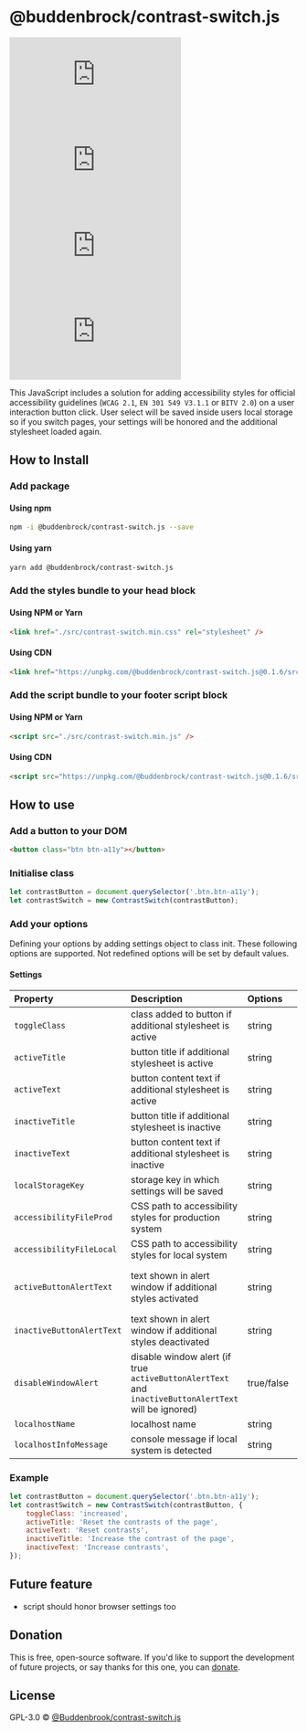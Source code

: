 # @buddenbrock/contrast-switch.js
![GitHub license](https://img.shields.io/github/license/Buddenbrock/contrast-switch.js?style=for-the-badge)
![GitHub release](https://img.shields.io/github/package-json/version/Buddenbrock/contrast-switch.js?style=for-the-badge)
![Last commit](https://img.shields.io/github/last-commit/buddenbrock/contrast-switch.js?style=for-the-badge)
![GitHub repo size](https://img.shields.io/github/repo-size/Buddenbrock/contrast-switch.js?style=for-the-badge)

This JavaScript includes a solution for adding accessibility styles for official accessibility guidelines (`WCAG 2.1`, `EN 301 549 V3.1.1` or `BITV 2.0`) on a user interaction button click.
User select will be saved inside users local storage so if you switch pages, your settings will be honored and the additional stylesheet loaded again.

## How to Install
### Add package
#### Using npm
```sh
npm -i @buddenbrock/contrast-switch.js --save
```

#### Using yarn
```sh
yarn add @buddenbrock/contrast-switch.js
```

### Add the styles bundle to your head block
#### Using NPM or Yarn
```html
<link href="./src/contrast-switch.min.css" rel="stylesheet" />
```

#### Using CDN
```html
<link href="https://unpkg.com/@buddenbrock/contrast-switch.js@0.1.6/src/contrast-switch.min.css" rel="stylesheet" />
```

### Add the script bundle to your footer script block
#### Using NPM or Yarn
```html
<script src="./src/contrast-switch.min.js" />
```

#### Using CDN
```html
<script src="https://unpkg.com/@buddenbrock/contrast-switch.js@0.1.6/src/contrast-switch.min.js" />
```


## How to use
### Add a button to your DOM
```html
<button class="btn btn-a11y"></button>
```

### Initialise class
```javascript
let contrastButton = document.querySelector('.btn.btn-a11y');
let contrastSwitch = new ContrastSwitch(contrastButton);
```

### Add your options
Defining your options by adding settings object to class init. These following options are supported. Not redefined options will be set by default values.

#### Settings
| Property                   | Description                                                                                          | Options      | Default                                                                                                            |
|:---------------------------|:-----------------------------------------------------------------------------------------------------|:-------------|:-------------------------------------------------------------------------------------------------------------------|
| `toggleClass`              | class added to button if additional stylesheet is active                                             | string       | increased                                                                                                          |
| `activeTitle`              | button title if additional stylesheet is active                                                      | string       | Reset the contrasts of the page                                                                                    |
| `activeText`               | button content text if additional stylesheet is active                                               | string       | Reset contrasts                                                                                                    |
| `inactiveTitle`            | button title if additional stylesheet is inactive                                                    | string       | Increase the contrast of the page                                                                                  |
| `inactiveText`             | button content text if additional stylesheet is inactive                                             | string       | Increase contrasts                                                                                                 |
| `localStorageKey`          | storage key in which settings will be saved                                                          | string       | contrast-key                                                                                                       |
| `accessibilityFileProd`    | CSS path to accessibility styles for production system                                               | string       | ./Public/Css/accessibility.min.css                                                                                 |
| `accessibilityFileLocal`   | CSS path to accessibility styles for local system                                                    | string       | ./Css/accessibility.css                                                                                            |
| `activeButtonAlertText`    | text shown in alert window if additional styles activated                                            | string       | The contrast of the page has been increased for you. Use cookies to save the setting for the complete experience.  |
| `inactiveButtonAlertText`  | text shown in alert window if additional styles deactivated                                          | string       | The contrast of the page is back to normal.                                                                        |
| `disableWindowAlert`       | disable window alert (if true `activeButtonAlertText` and `inactiveButtonAlertText` will be ignored) | true/false   | false                                                                                                              |
| `localhostName`            | localhost name                                                                                       | string       | localhost                                                                                                          |
| `localhostInfoMessage`     | console message if local system is detected                                                          | string       | Localhost detected. Change contrast switch to local file path                                                      |

### Example
```javascript
let contrastButton = document.querySelector('.btn.btn-a11y');
let contrastSwitch = new ContrastSwitch(contrastButton, {
    toggleClass: 'increased',
    activeTitle: 'Reset the contrasts of the page',
    activeText: 'Reset contrasts',
    inactiveTitle: 'Increase the contrast of the page',
    inactiveText: 'Increase contrasts',
});
```

## Future feature
- script should honor browser settings too

## Donation
This is free, open-source software. If you'd like to support the development of future projects, or say thanks for this one, you can [donate](https://www.paypal.me/buddenbrock).

## License
GPL-3.0 &copy; [@Buddenbrook/contrast-switch.js](https://github.com/Buddenbrock/contrast-switch.js/blob/master/LICENSE)